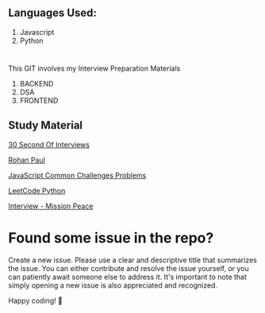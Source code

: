 ## Languages Used:

1. Javascript
2. Python

#

This GIT involves my Interview Preparation Materials

1. BACKEND
2. DSA
3. FRONTEND

## Study Material

[30 Second Of Interviews](https://30secondsofinterviews.org/)

[Rohan Paul](https://github.com/rohan-paul?tab=repositories)

[JavaScript Common Challenges Problems](https://github.com/rohan-paul/Javascript-Common-Challenges-Problems)

[LeetCode Python](https://github.com/wuduhren/leetcode-python/tree/master)

[Interview - Mission Peace](https://github.com/mission-peace/interview/tree/master)

# Found some issue in the repo?

Create a new issue.
Please use a clear and descriptive title that summarizes the issue.
You can either contribute and resolve the issue yourself, or you can patiently await someone else to address it. It's important to note that simply opening a new issue is also appreciated and recognized.

Happy coding! 🚀
